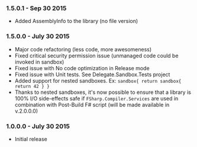 ### 1.5.0.1 - Sep 30 2015
* Added AssemblyInfo to the library (no file version)

### 1.5.0.0 - July 30 2015
* Major code refactoring (less code, more awesomeness)
* Fixed critical security permission issue (unmanaged code could be invoked in sandbox)
* Fixed issue with No code optimization in Release mode
* Fixed issue with Unit tests. See Delegate.Sandbox.Tests project
* Added support for nested sandboxes. Ex: `sandbox{ return sandbox{ return 42 } }`
* Thanks to nested sandboxes, it's now possible to ensure that a library is 100%
  I/O side-effects safe if `FSharp.Compiler.Services` are used in combination with 
  Post-Build F# script (will be made available in v.2.0.0.0)

### 1.0.0.0 - July 30 2015
* Initial release
